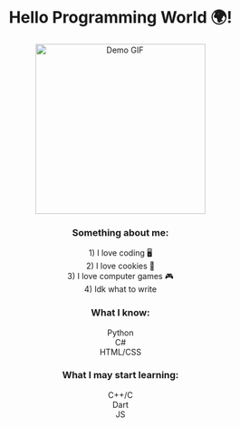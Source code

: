 <div style="text-align:center;">
  <h1>Hello Programming World 🌍!</h1>
  <p align="center">
    <img src="https://media4.giphy.com/media/v1.Y2lkPTc5MGI3NjExZjk3OTF6ZW5zd3l0Y2lpNDB6NmwwcnR3d3c3OWZodmRkZ29idjF0MiZlcD12MV9pbnRlcm5hbF9naWZfYnlfaWQmY3Q9Zw/MPxg9U887PS0B8XT4J/giphy.gif" alt="Demo GIF" width="300">
  </p>

  <h3>Something about me:</h3>
  <ul style="list-style:none; padding:0;">
    <li>1) I love coding 🖥️</li>
    <li>2) I love cookies 🍪</li>
    <li>3) I love computer games 🎮</li>
    <li>4) Idk what to write</li>
  </ul>

  <h3>What I know:</h3>
  <ul style="list-style:none; padding:0;">
    <li>Python</li>
    <li>C#</li>
    <li>HTML/CSS</li>
  </ul>

  <h3>What I may start learning:</h3>
  <ul style="list-style:none; padding:0;">
    <li>C++/C</li>
    <li>Dart</li>
    <li>JS</li>
  </ul>
</div>
